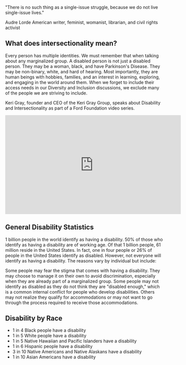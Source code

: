"There is no such thing as a single-issue struggle, because we do not live single-issue lives."

Audre Lorde
American writer, feminist, womanist, librarian, and civil rights activist

## What does intersectionality mean?

Every person has multiple identities. We must remember that when talking about any marginalized group. A disabled person is not just a disabled person. They may be a woman, black, and have Parkinson's Disease. They may be non-binary, white, and hard of hearing. Most importantly, they are human beings with hobbies, families, and an interest in learning, exploring, and engaging in the world around them. When we forget to include their access needs in our Diversity and Inclusion discussions, we exclude many of the people we are striving to include.

Keri Gray, founder and CEO of the Keri Gray Group, speaks about Disability and Intersectionality as part of a Ford Foundation video series.

<iframe width="560" height="315" src="https://www.youtube.com/embed/p2XN0CQazr0" title="YouTube video player" frameborder="0" allow="accelerometer; autoplay; clipboard-write; encrypted-media; gyroscope; picture-in-picture" allowfullscreen></iframe>

## General Disability Statistics

1 billion people in the world identify as having a disability. 50% of those who identify as having a disability are of working age. Of that 1 billion people, 61 million reside in the United States. In fact, one in four people or 26% of people in the United States identify as disabled. However, not everyone will identify as having a disability. The reasons vary by individual but include:

Some people may fear the stigma that comes with having a disability. They may choose to manage it on their own to avoid discrimination, especially when they are already part of a marginalized group.
Some people may not identify as disabled as they do not think they are "disabled enough," which is a common internal conflict for people who develop disabilities.
Others may not realize they qualify for accommodations or may not want to go through the process required to receive those accommodations. 

## Disability by Race
- 1 in 4 Black people have a disability
- 1 in 5 White people have a disability
- 1 in 5 Native Hawaiian and Pacific Islanders have a disability
- 1 in 6 Hispanic people have a disability
- 3 in 10 Native Americans and Native Alaskans have a disability
- 1 in 10 Asian Americans have a disability
